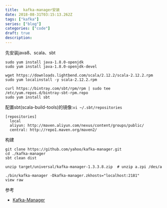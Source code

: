 ```yaml
---
title:  kafka-manager安装
date: 2018-08-31T03:15:13.262Z
tags: ["kafka"]
series: ["blog"]
categories: ["code"]
draft: true
description:
---
```


先安装java8、scala、sbt
```shell
sudo yum install java-1.8.0-openjdk
sudo yum install java-1.8.0-openjdk-devel

wget https://downloads.lightbend.com/scala/2.12.2/scala-2.12.2.rpm
sudo yum localinstall -y scala-2.12.2.rpm

curl https://bintray.com/sbt/rpm/rpm | sudo tee /etc/yum.repos.d/bintray-sbt-rpm.repo
sudo yum install sbt
```

配置sbt(scala-build-tools)的镜像:`vi ~/.sbt/repositories`
```nginxconf
[repositories]
  local
  aliyun: http://maven.aliyun.com/nexus/content/groups/public/
  central: http://repo1.maven.org/maven2/
```

构建
```shell
git clone https://github.com/yahoo/kafka-manager.git
cd ./kafka-manager
sbt clean dist  

unzip target/universal/kafka-manager-1.3.3.8.zip  # unzip a.zpi /des/a

./bin/kafka-manager -Dkafka-manager.zkhosts="localhost:2181"  
view raw

```

参考

- [Kafka-Manager](https://medium.com/@FrissonAI/yahoos-kafka-manager-installation-82fdc4bd1222)